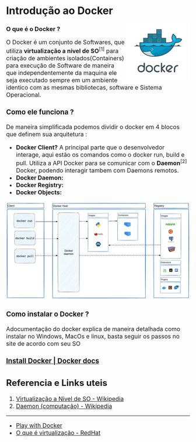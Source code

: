# Introdução ao Docker
<img align="right" width=35% src="assets/docker.png">

### O que é o Docker ?

<font size=3> O Docker é um conjunto de Softwares, que utiliza **virtualização a nivel  de SO**<sup>[1]</sup> para criação de ambientes isolados(Containers) para execução de Software de maneira que independentemente da maquina ele seja executado sempre em um ambiente identico com as mesmas bibliotecas, software e Sistema Operacional.

### Como ele funciona ?

De maneira simplificada podemos dividir o docker em 4 blocos que definem sua arquitetura :
- **Docker Client?** A principal parte que o desenvolvedor interage, aqui estão os comandos como o docker run, build e pull. Utiliza a API Docker para se comunicar com o **Daemon**<sup>[2]</sup> Docker, podendo interagir tambem com Daemons remotos.
- **Docker Daemon:**
- **Docker Registry:**
- **Docker Objects:**

<img src="assets/docker-architecture.webp">

### Como instalar o Docker ?

Adocumentação do docker explica de maneira detalhada como instalar no Windows, MacOs e linux, basta seguir os passos no site de acordo com seu SO

### [Install Docker | Docker docs](https://docs.docker.com/engine/install/)

## Referencia e Links uteis

1. [Virtualização a Nivel de SO - Wikipedia](https://pt.wikipedia.org/wiki/Virtualiza%C3%A7%C3%A3o_em_n%C3%ADvel_de_sistema_operacional)
2. [Daemon (computação) - Wikipedia](https://pt.wikipedia.org/wiki/Daemon_(computa%C3%A7%C3%A3o))
---
- [Play with Docker](https://labs.play-with-docker.com/)
- [O que é virtualização - RedHat](https://www.redhat.com/pt-br/topics/virtualization/what-is-virtualization)

